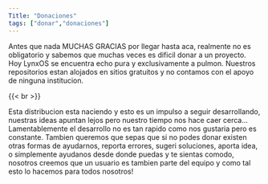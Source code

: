 ```yaml
---
Title: "Donaciones"
tags: ["donar","donaciones"]
---
```


Antes que nada MUCHAS GRACIAS por llegar hasta aca, realmente no es obligatorio y sabemos que muchas veces es dificil donar a un proyecto. Hoy LynxOS se encuentra echo pura y exclusivamente a pulmon. Nuestros repositorios estan alojados en sitios gratuitos y no contamos con el apoyo de ninguna institucion.

{{< br >}}

Esta distribucion esta naciendo y esto es un impulso a seguir desarrollando, nuestras ideas apuntan lejos pero nuestro tiempo nos hace caer cerca... Lamentablemente el desarrollo no es tan rapido como nos gustaria pero es constante. Tambien queremos que sepas que si no podes donar existen otras formas de ayudarnos, reporta errores, sugeri soluciones, aporta idea, o simplemente ayudanos desde donde puedas y te sientas comodo, nosotros creemos que un usuario es tambien parte del equipo y como tal esto lo hacemos para todos nosotros!
